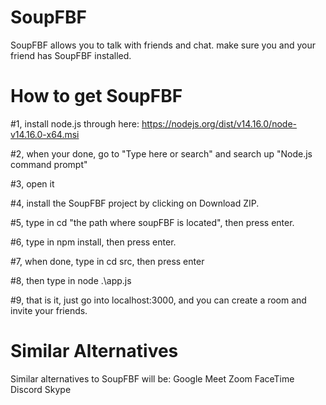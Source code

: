 # SoupFBF
SoupFBF allows you to talk with friends and chat.
make sure you and your friend has SoupFBF installed.

# How to get SoupFBF

#1, install node.js through here: https://nodejs.org/dist/v14.16.0/node-v14.16.0-x64.msi

#2, when your done, go to "Type here or search" and search up "Node.js command prompt"

#3, open it

#4, install the SoupFBF project by clicking on Download ZIP.

#5, type in cd "the path where soupFBF is located", then press enter.

#6, type in npm install, then press enter.

#7, when done, type in cd src, then press enter

#8, then type in node .\app.js

#9, that is it, just go into localhost:3000, and you can create a room and invite your friends.

# Similar Alternatives

Similar alternatives to SoupFBF will be:
Google Meet
Zoom
FaceTime
Discord
Skype
